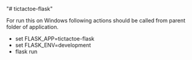 "# tictactoe-flask" 

For run this on Windows following actions should be called from parent folder of application.

<ul>
  <li>set FLASK_APP=tictactoe-flask</li>
  <li>set FLASK_ENV=development</li>
  <li>flask run</li>
</ul>
